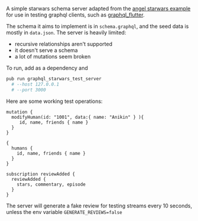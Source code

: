 A simple starwars schema server adapted from the [angel starwars example](https://github.com/angel-dart/graphql/tree/master/example_star_wars) for use in testing graphql clients, such as [graphql_flutter](https://github.com/zino-app/graphql-flutter).

The schema it aims to implement is in `schema.graphql`, and the seed data is mostly in `data.json`.
The server is heavily limited:
* recursive relationships aren't supported
* it doesn't serve a schema
* a lot of mutations seem broken


To run, add as a dependency and
```bash
pub run graphql_starwars_test_server
  # --host 127.0.0.1
  # --port 3000
```

Here are some working test operations:
```gql
mutation {
  modifyHuman(id: "1001", data:{ name: "Anikin" } ){
     id, name, friends { name }
  }
}

{
  humans {
    id, name, friends { name }
  }
}

subscription reviewAdded {
  reviewAdded {
    stars, commentary, episode
  }
}
```

The server will generate a fake review for testing streams every 10 seconds, unless the env variable `GENERATE_REVIEWS=false`
